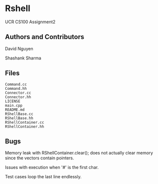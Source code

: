 Rshell 
======
UCR CS100 Assignment2

Authors and Contributors
------------
David Nguyen

Shashank Sharma

Files
-----
```
Command.cc
Command.hh
Connector.cc
Connector.hh
LICENSE
main.cpp
README.md
RShellBase.cc
RShellBase.hh
RShellContainer.cc
RShellContainer.hh
```

Bugs
-----
Memory leak with RShellContainer.clear(); does not actually clear memory since the vectors contain pointers.

Issues with execution when '#' is the first char.

Test cases loop the last line endlessly.
